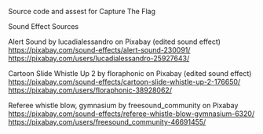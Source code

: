 Source code and assest for Capture The Flag

Sound Effect Sources

Alert Sound by lucadialessandro on Pixabay (edited sound effect) https://pixabay.com/sound-effects/alert-sound-230091/ https://pixabay.com/users/lucadialessandro-25927643/

Cartoon Slide Whistle Up 2 by floraphonic on Pixabay (edited sound effect) https://pixabay.com/sound-effects/cartoon-slide-whistle-up-2-176650/ https://pixabay.com/users/floraphonic-38928062/

Referee whistle blow, gymnasium by freesound_community on Pixabay https://pixabay.com/sound-effects/referee-whistle-blow-gymnasium-6320/ https://pixabay.com/users/freesound_community-46691455/
